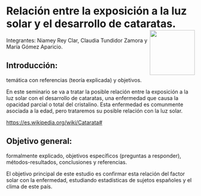# Relación entre la exposición a la luz solar y el desarrollo de cataratas. <img src='DATA/INPUT/universidad_burgos.jpg' align="right" height="120" />
Integrantes: Niamey Rey Clar, Claudia Tundidor Zamora y María Gómez Aparicio. 

## Introducción: 
temática con referencias (teoría explicada) y objetivos.

En este seminario se va a tratar la posible relación entre la exposición a la luz solar con el desarrollo de cataratas, una enfermedad que causa la opacidad parcial o total del cristalino. Esta enfermedad es comunmente asociada a la edad, pero trataremos su posible relación con la luz solar.

https://es.wikipedia.org/wiki/Catarata#

## Objetivo general: 
formalmente explicado, objetivos específicos (preguntas a responder), métodos-resultados, conclusiones y referencias.

El objetivo principal de este estudio es confirmar esta relación del factor solar con la enfermedad, estudiando estadísticas de sujetos españoles y el clima de este país.
